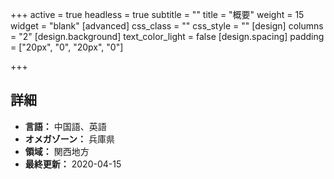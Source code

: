 +++
active = true
headless = true
subtitle = ""
title = "概要"
weight = 15
widget = "blank"
[advanced]
css_class = ""
css_style = ""
[design]
columns = "2"
[design.background]
text_color_light = false
[design.spacing]
padding = ["20px", "0", "20px", "0"]

+++

## 詳細

* **言語：** 中国語、英語
* **オメガゾーン：** 兵庫県
* **領域：** 関西地方
* **最終更新：** 2020-04-15
